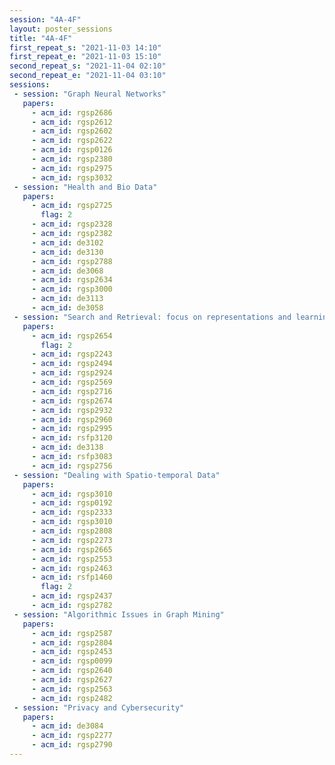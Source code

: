 ```yaml
---
session: "4A-4F"
layout: poster_sessions
title: "4A-4F"
first_repeat_s: "2021-11-03 14:10" 
first_repeat_e: "2021-11-03 15:10" 
second_repeat_s: "2021-11-04 02:10" 
second_repeat_e: "2021-11-04 03:10"
sessions:
 - session: "Graph Neural Networks"
   papers:
     - acm_id: rgsp2686
     - acm_id: rgsp2612
     - acm_id: rgsp2602
     - acm_id: rgsp2622
     - acm_id: rgsp0126
     - acm_id: rgsp2380
     - acm_id: rgsp2975
     - acm_id: rgsp3032
 - session: "Health and Bio Data"
   papers:
     - acm_id: rgsp2725
       flag: 2
     - acm_id: rgsp2328
     - acm_id: rgsp2382
     - acm_id: de3102
     - acm_id: de3130
     - acm_id: rgsp2788
     - acm_id: de3068
     - acm_id: rgsp2634
     - acm_id: rgsp3000
     - acm_id: de3113
     - acm_id: de3058
 - session: "Search and Retrieval: focus on representations and learning"
   papers:
     - acm_id: rgsp2654
       flag: 2
     - acm_id: rgsp2243
     - acm_id: rgsp2494
     - acm_id: rgsp2924
     - acm_id: rgsp2569
     - acm_id: rgsp2716
     - acm_id: rgsp2674
     - acm_id: rgsp2932
     - acm_id: rgsp2960
     - acm_id: rgsp2995
     - acm_id: rsfp3120
     - acm_id: de3138
     - acm_id: rsfp3083
     - acm_id: rgsp2756   
 - session: "Dealing with Spatio-temporal Data"
   papers:
     - acm_id: rgsp3010
     - acm_id: rgsp0192
     - acm_id: rgsp2333
     - acm_id: rgsp3010
     - acm_id: rgsp2808
     - acm_id: rgsp2273
     - acm_id: rgsp2665
     - acm_id: rgsp2553
     - acm_id: rgsp2463
     - acm_id: rsfp1460
       flag: 2
     - acm_id: rgsp2437
     - acm_id: rgsp2782
 - session: "Algorithmic Issues in Graph Mining"
   papers:
     - acm_id: rgsp2587
     - acm_id: rgsp2804
     - acm_id: rgsp2453
     - acm_id: rgsp0099
     - acm_id: rgsp2640
     - acm_id: rgsp2627
     - acm_id: rgsp2563
     - acm_id: rgsp2482
 - session: "Privacy and Cybersecurity"
   papers:
     - acm_id: de3084
     - acm_id: rgsp2277
     - acm_id: rgsp2790
---
```

